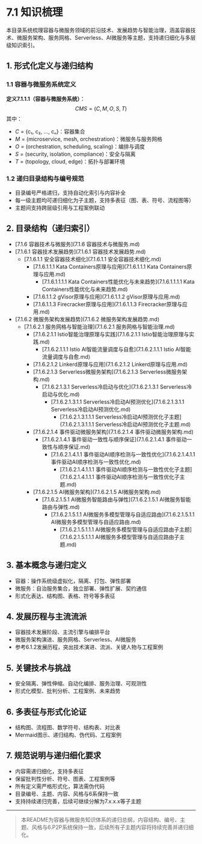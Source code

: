 # 7.1 知识梳理

本目录系统梳理容器与微服务领域的前沿技术、发展趋势与智能治理，涵盖容器技术、微服务架构、服务网格、Serverless、AI微服务等主题，支持递归细化与多层级知识索引。

## 1. 形式化定义与递归结构

### 1.1 容器与微服务系统定义

**定义7.1.1.1（容器与微服务系统）**：
$$
CMS = (C, M, O, S, T)
$$
其中：

- $C$ = {c₁, c₂, ..., cₙ}：容器集合
- $M$ = (microservice, mesh, orchestration)：微服务与服务网格
- $O$ = (orchestration, scheduling, scaling)：编排与调度
- $S$ = (security, isolation, compliance)：安全与隔离
- $T$ = (topology, cloud, edge)：拓扑与部署环境

### 1.2 递归目录结构与编号规范

- 目录编号严格递归，支持自动化索引与内容补全
- 每一级主题均可递归细化为子主题，支持多表征（图、表、符号、流程图等）
- 主题间支持跨层级引用与工程案例联动

## 2. 目录结构（递归索引）

- [7.1.6 容器技术与微服务](7.1.6 容器技术与微服务.md)
- [7.1.6.1 容器技术发展趋势](7.1.6.1 容器技术发展趋势.md)
  - [7.1.6.1.1 安全容器技术细化](7.1.6.1.1 安全容器技术细化.md)
    - [7.1.6.1.1.1 Kata Containers原理与应用](7.1.6.1.1.1 Kata Containers原理与应用.md)
      - [7.1.6.1.1.1.1 Kata Containers性能优化与未来趋势](7.1.6.1.1.1.1 Kata Containers性能优化与未来趋势.md)
    - [7.1.6.1.1.2 gVisor原理与应用](7.1.6.1.1.2 gVisor原理与应用.md)
    - [7.1.6.1.1.3 Firecracker原理与应用](7.1.6.1.1.3 Firecracker原理与应用.md)
- [7.1.6.2 微服务架构发展趋势](7.1.6.2 微服务架构发展趋势.md)
  - [7.1.6.2.1 服务网格与智能治理](7.1.6.2.1 服务网格与智能治理.md)
    - [7.1.6.2.1.1 Istio智能治理原理与实践](7.1.6.2.1.1 Istio智能治理原理与实践.md)
      - [7.1.6.2.1.1.1 Istio AI智能流量调度与自愈](7.1.6.2.1.1.1 Istio AI智能流量调度与自愈.md)
    - [7.1.6.2.1.2 Linkerd原理与应用](7.1.6.2.1.2 Linkerd原理与应用.md)
    - [7.1.6.2.1.3 Serverless微服务架构](7.1.6.2.1.3 Serverless微服务架构.md)
      - [7.1.6.2.1.3.1 Serverless冷启动与优化](7.1.6.2.1.3.1 Serverless冷启动与优化.md)
        - [7.1.6.2.1.3.1.1 Serverless冷启动AI预测优化](7.1.6.2.1.3.1.1 Serverless冷启动AI预测优化.md)
          - [7.1.6.2.1.3.1.1.1 Serverless冷启动AI预测优化子主题](7.1.6.2.1.3.1.1.1 Serverless冷启动AI预测优化子主题.md)
    - [7.1.6.2.1.4 事件驱动微服务架构](7.1.6.2.1.4 事件驱动微服务架构.md)
      - [7.1.6.2.1.4.1 事件驱动一致性与顺序保证](7.1.6.2.1.4.1 事件驱动一致性与顺序保证.md)
        - [7.1.6.2.1.4.1.1 事件驱动AI顺序检测与一致性优化](7.1.6.2.1.4.1.1 事件驱动AI顺序检测与一致性优化.md)
          - [7.1.6.2.1.4.1.1.1 事件驱动AI顺序检测与一致性优化子主题](7.1.6.2.1.4.1.1.1 事件驱动AI顺序检测与一致性优化子主题.md)
    - [7.1.6.2.1.5 AI微服务架构](7.1.6.2.1.5 AI微服务架构.md)
      - [7.1.6.2.1.5.1 AI微服务智能路由与弹性](7.1.6.2.1.5.1 AI微服务智能路由与弹性.md)
        - [7.1.6.2.1.5.1.1 AI微服务多模型管理与自适应路由](7.1.6.2.1.5.1.1 AI微服务多模型管理与自适应路由.md)
          - [7.1.6.2.1.5.1.1.1 AI微服务多模型管理与自适应路由子主题](7.1.6.2.1.5.1.1.1 AI微服务多模型管理与自适应路由子主题.md)

## 3. 基本概念与递归定义

- 容器：操作系统级虚拟化，隔离、打包、弹性部署
- 微服务：自治服务集合，独立部署、弹性扩展、契约通信
- 形式化表达、结构图、表格、符号等多表征

## 4. 发展历程与主流流派

- 容器技术发展阶段、主流引擎与编排平台
- 微服务架构演进、服务网格、Serverless、AI微服务
- 参考6.1.2发展历程，突出技术演进、流派、关键人物与工程案例

## 5. 关键技术与挑战

- 安全隔离、弹性伸缩、自动化编排、服务治理、可观测性
- 形式化模型、批判分析、工程案例、未来趋势

## 6. 多表征与形式化论证

- 结构图、流程图、数学符号、结构表、对比表
- Mermaid图示、递归结构、伪代码、工程案例

## 7. 规范说明与递归细化要求

- 内容需递归细化，支持多表征
- 保留批判性分析、符号、图表、工程案例等
- 所有定义需严格形式化，算法需伪代码
- 目录编号、主题、内容、风格与6系保持一致
- 支持持续递归完善，后续可继续分解为7.x.x.x等子主题

---
> 本README为容器与微服务知识体系的递归总纲，内容结构、编号、主题、风格与6.P2P系统保持一致，后续所有子主题内容将持续完善并递归细化。
